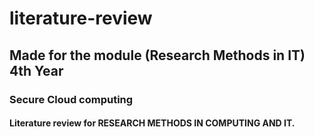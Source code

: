 # literature-review

## Made for the module (Research Methods in IT) 4th Year 

### Secure Cloud computing 


#### Literature review for RESEARCH METHODS IN COMPUTING AND IT.
